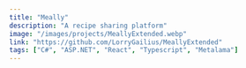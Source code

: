 ```yaml
---
title: "Meally"
description: "A recipe sharing platform"
image: "/images/projects/MeallyExtended.webp"
link: "https://github.com/LorryGailius/MeallyExtended"
tags: ["C#", "ASP.NET", "React", "Typescript", "Metalama"]
---
```

